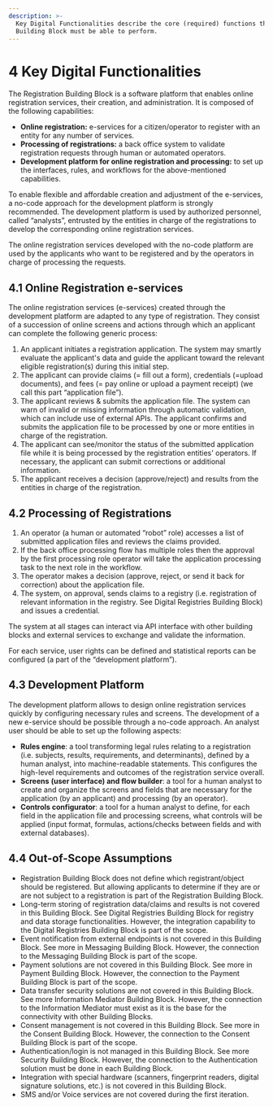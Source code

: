 ```yaml
---
description: >-
  Key Digital Functionalities describe the core (required) functions that this
  Building Block must be able to perform.
---
```


# 4 Key Digital Functionalities

The Registration Building Block is a software platform that enables online registration services, their creation, and administration. It is composed of the following capabilities:

* **Online registration:** e-services for a citizen/operator to register with an entity for any number of services.
* **Processing of registrations:** a back office system to validate registration requests through human or automated operators.
* **Development platform for online registration and processing:** to set up the interfaces, rules, and workflows for the above-mentioned capabilities.

To enable flexible and affordable creation and adjustment of the e-services, a no-code approach for the development platform is strongly recommended. The development platform is used by authorized personnel, called “analysts”, entrusted by the entities in charge of the registrations to develop the corresponding online registration services.

The online registration services developed with the no-code platform are used by the applicants who want to be registered and by the operators in charge of processing the requests.

## 4.1 Online Registration e-services <a href="#docs-internal-guid-d85f59a4-7fff-1564-6ae2-86d67f36a258" id="docs-internal-guid-d85f59a4-7fff-1564-6ae2-86d67f36a258"></a>

The online registration services (e-services) created through the development platform are adapted to any type of registration. They consist of a succession of online screens and actions through which an applicant can complete the following generic process:

1. An applicant initiates a registration application. The system may smartly evaluate the applicant's data and guide the applicant toward the relevant eligible registration(s) during this initial step.
2. The applicant can provide claims (= fill out a form), credentials (=upload documents), and fees (= pay online or upload a payment receipt) (we call this part “application file”).
3. The applicant reviews & submits the application file. The system can warn of invalid or missing information through automatic validation, which can include use of external APIs. The applicant confirms and submits the application file to be processed by one or more entities in charge of the registration.
4. The applicant can see/monitor the status of the submitted application file while it is being processed by the registration entities' operators. If necessary, the applicant can submit corrections or additional information.
5. The applicant receives a decision (approve/reject) and results from the entities in charge of the registration.

## 4.2 Processing of Registrations <a href="#docs-internal-guid-f7c824af-7fff-a3d3-5a87-3efe0d1dcff9" id="docs-internal-guid-f7c824af-7fff-a3d3-5a87-3efe0d1dcff9"></a>

1. An operator (a human or automated “robot” role) accesses a list of submitted application files and reviews the claims provided.
2. If the back office processing flow has multiple roles then the approval by the first processing role operator will take the application processing task to the next role in the workflow.
3. The operator makes a decision (approve, reject, or send it back for correction) about the application file.
4. The system, on approval, sends claims to a registry (i.e. registration of relevant information in the registry. See Digital Registries Building Block) and issues a credential.

The system at all stages can interact via API interface with other building blocks and external services to exchange and validate the information.

For each service, user rights can be defined and statistical reports can be configured (a part of the “development platform”).

## 4.3 Development Platform <a href="#docs-internal-guid-f7c824af-7fff-a3d3-5a87-3efe0d1dcff9" id="docs-internal-guid-f7c824af-7fff-a3d3-5a87-3efe0d1dcff9"></a>

The development platform allows to design online registration services quickly by configuring necessary rules and screens. The development of a new e-service should be possible through a no-code approach. An analyst user should be able to set up the following aspects:

* **Rules engine**: a tool transforming legal rules relating to a registration (i.e. subjects, results, requirements, and determinants), defined by a human analyst, into machine-readable statements. This configures the high-level requirements and outcomes of the registration service overall.
* **Screens** **(user interface) and flow builder**: a tool for a human analyst to create and organize the screens and fields that are necessary for the application (by an applicant) and processing (by an operator).
* **Controls configurator**: a tool for a human analyst to define, for each field in the application file and processing screens, what controls will be applied (input format, formulas, actions/checks between fields and with external databases).

## 4.4 Out-of-Scope Assumptions

* Registration Building Block does not define which registrant/object should be registered. But allowing applicants to determine if they are or are not subject to a registration is part of the Registration Building Block.
* Long-term storing of registration data/claims and results is not covered in this Building Block. See Digital Registries Building Block for registry and data storage functionalities. However, the integration capability to the Digital Registries Building Block is part of the scope.
* Event notification from external endpoints is not covered in this Building Block. See more in Messaging Building Block. However, the connection to the Messaging Building Block is part of the scope.
* Payment solutions are not covered in this Building Block. See more in Payment Building Block. However, the connection to the Payment Building Block is part of the scope.
* Data transfer security solutions are not covered in this Building Block. See more Information Mediator Building Block. However, the connection to the Information Mediator must exist as it is the base for the connectivity with other Building Blocks.
* Consent management is not covered in this Building Block. See more in the Consent Building Block. However, the connection to the Consent Building Block is part of the scope.
* Authentication/login is not managed in this Building Block. See more Security Building Block. However, the connection to the Authentication solution must be done in each Building Block.
* Integration with special hardware (scanners, fingerprint readers, digital signature solutions, etc.) is not covered in this Building Block.
* SMS and/or Voice services are not covered during the first iteration.
